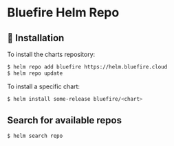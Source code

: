 Bluefire Helm Repo
====================

## 🚀 Installation

To install the charts repository:

```bash
$ helm repo add bluefire https://helm.bluefire.cloud
$ helm repo update
```

To install a specific chart:

```bash
$ helm install some-release bluefire/<chart>
```

## Search for available repos

```bash
$ helm search repo
```
